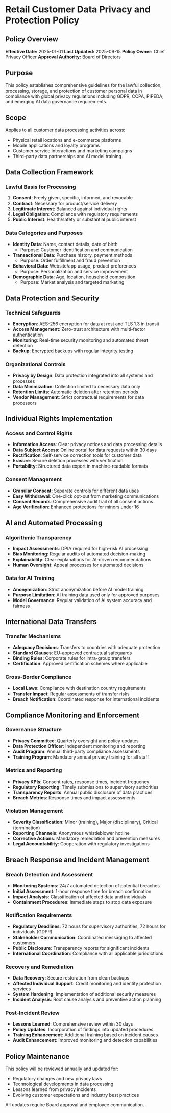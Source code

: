 # Retail Customer Data Privacy and Protection Policy

## Policy Overview
**Effective Date:** 2025-01-01
**Last Updated:** 2025-09-15
**Policy Owner:** Chief Privacy Officer
**Approval Authority:** Board of Directors

## Purpose
This policy establishes comprehensive guidelines for the lawful collection, processing, storage, and protection of customer personal data in compliance with global privacy regulations including GDPR, CCPA, PIPEDA, and emerging AI data governance requirements.

## Scope
Applies to all customer data processing activities across:
- Physical retail locations and e-commerce platforms
- Mobile applications and loyalty programs
- Customer service interactions and marketing campaigns
- Third-party data partnerships and AI model training

## Data Collection Framework

### Lawful Basis for Processing
1. **Consent**: Freely given, specific, informed, and revocable
2. **Contract**: Necessary for product/service delivery
3. **Legitimate Interest**: Balanced against individual rights
4. **Legal Obligation**: Compliance with regulatory requirements
5. **Public Interest**: Health/safety or substantial public interest

### Data Categories and Purposes
- **Identity Data**: Name, contact details, date of birth
  - Purpose: Customer identification and communication
- **Transactional Data**: Purchase history, payment methods
  - Purpose: Order fulfillment and fraud prevention
- **Behavioral Data**: Website/app usage, product preferences
  - Purpose: Personalization and service improvement
- **Demographic Data**: Age, location, household composition
  - Purpose: Market analysis and targeted marketing

## Data Protection and Security

### Technical Safeguards
- **Encryption**: AES-256 encryption for data at rest and TLS 1.3 in transit
- **Access Management**: Zero-trust architecture with multi-factor authentication
- **Monitoring**: Real-time security monitoring and automated threat detection
- **Backup**: Encrypted backups with regular integrity testing

### Organizational Controls
- **Privacy by Design**: Data protection integrated into all systems and processes
- **Data Minimization**: Collection limited to necessary data only
- **Retention Limits**: Automatic deletion after retention periods
- **Vendor Management**: Strict contractual requirements for data processors

## Individual Rights Implementation

### Access and Control Rights
- **Information Access**: Clear privacy notices and data processing details
- **Data Subject Access**: Online portal for data requests within 30 days
- **Rectification**: Self-service correction tools for customer data
- **Erasure**: Secure deletion processes with verification
- **Portability**: Structured data export in machine-readable formats

### Consent Management
- **Granular Consent**: Separate controls for different data uses
- **Easy Withdrawal**: One-click opt-out from marketing communications
- **Consent Records**: Comprehensive audit trail of all consent actions
- **Age Verification**: Enhanced protections for minors under 16

## AI and Automated Processing

### Algorithmic Transparency
- **Impact Assessments**: DPIA required for high-risk AI processing
- **Bias Monitoring**: Regular audits of automated decision-making
- **Explainability**: Clear explanations for AI-driven recommendations
- **Human Oversight**: Appeal processes for automated decisions

### Data for AI Training
- **Anonymization**: Strict anonymization before AI model training
- **Purpose Limitation**: AI training data used only for approved purposes
- **Model Governance**: Regular validation of AI system accuracy and fairness

## International Data Transfers

### Transfer Mechanisms
- **Adequacy Decisions**: Transfers to countries with adequate protection
- **Standard Clauses**: EU-approved contractual safeguards
- **Binding Rules**: Corporate rules for intra-group transfers
- **Certification**: Approved certification schemes where applicable

### Cross-Border Compliance
- **Local Laws**: Compliance with destination country requirements
- **Transfer Impact**: Regular assessments of transfer risks
- **Breach Notification**: Coordinated response for international incidents

## Compliance Monitoring and Enforcement

### Governance Structure
- **Privacy Committee**: Quarterly oversight and policy updates
- **Data Protection Officer**: Independent monitoring and reporting
- **Audit Program**: Annual third-party compliance assessments
- **Training Program**: Mandatory annual privacy training for all staff

### Metrics and Reporting
- **Privacy KPIs**: Consent rates, response times, incident frequency
- **Regulatory Reporting**: Timely submissions to supervisory authorities
- **Transparency Reports**: Annual public disclosure of data practices
- **Breach Metrics**: Response times and impact assessments

### Violation Management
- **Severity Classification**: Minor (training), Major (disciplinary), Critical (termination)
- **Reporting Channels**: Anonymous whistleblower hotline
- **Corrective Actions**: Mandatory remediation and prevention measures
- **Legal Accountability**: Cooperation with regulatory investigations

## Breach Response and Incident Management

### Breach Detection and Assessment
- **Monitoring Systems**: 24/7 automated detection of potential breaches
- **Initial Assessment**: 1-hour response time for breach confirmation
- **Impact Analysis**: Classification of affected data and individuals
- **Containment Procedures**: Immediate steps to stop data exposure

### Notification Requirements
- **Regulatory Deadlines**: 72 hours for supervisory authorities, 72 hours for individuals (GDPR)
- **Stakeholder Communication**: Coordinated messaging to affected customers
- **Public Disclosure**: Transparency reports for significant incidents
- **International Coordination**: Compliance with all applicable jurisdictions

### Recovery and Remediation
- **Data Recovery**: Secure restoration from clean backups
- **Affected Individual Support**: Credit monitoring and identity protection services
- **System Hardening**: Implementation of additional security measures
- **Incident Analysis**: Root cause analysis and preventive action planning

### Post-Incident Review
- **Lessons Learned**: Comprehensive review within 30 days
- **Policy Updates**: Incorporation of findings into updated procedures
- **Training Enhancement**: Additional training based on incident causes
- **Audit Enhancement**: Improved monitoring and detection capabilities

## Policy Maintenance
This policy will be reviewed annually and updated for:
- Regulatory changes and new privacy laws
- Technological developments in data processing
- Lessons learned from privacy incidents
- Evolving customer expectations and industry best practices

All updates require Board approval and employee communication.
